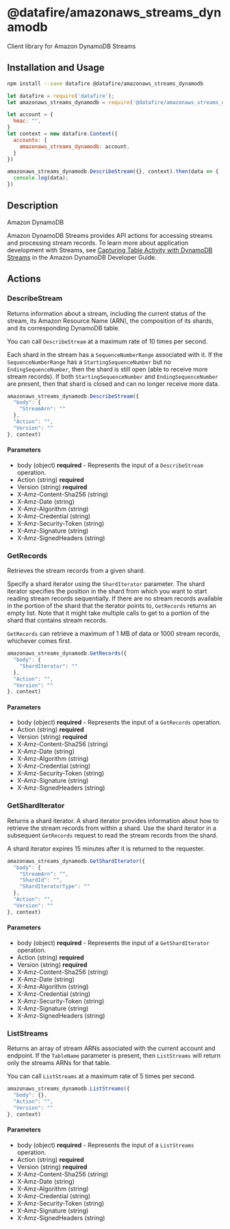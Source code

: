# @datafire/amazonaws_streams_dynamodb

Client library for Amazon DynamoDB Streams

## Installation and Usage
```bash
npm install --save datafire @datafire/amazonaws_streams_dynamodb
```

```js
let datafire = require('datafire');
let amazonaws_streams_dynamodb = require('@datafire/amazonaws_streams_dynamodb').actions;

let account = {
  hmac: "",
}
let context = new datafire.Context({
  accounts: {
    amazonaws_streams_dynamodb: account,
  }
})

amazonaws_streams_dynamodb.DescribeStream({}, context).then(data => {
  console.log(data);
})
```

## Description
<fullname>Amazon DynamoDB</fullname> <p>Amazon DynamoDB Streams provides API actions for accessing streams and processing stream records. To learn more about application development with Streams, see <a href="http://docs.aws.amazon.com/amazondynamodb/latest/developerguide/Streams.html">Capturing Table Activity with DynamoDB Streams</a> in the Amazon DynamoDB Developer Guide.</p>

## Actions
### DescribeStream
<p>Returns information about a stream, including the current status of the stream, its Amazon Resource Name (ARN), the composition of its shards, and its corresponding DynamoDB table.</p> <note> <p>You can call <code>DescribeStream</code> at a maximum rate of 10 times per second.</p> </note> <p>Each shard in the stream has a <code>SequenceNumberRange</code> associated with it. If the <code>SequenceNumberRange</code> has a <code>StartingSequenceNumber</code> but no <code>EndingSequenceNumber</code>, then the shard is still open (able to receive more stream records). If both <code>StartingSequenceNumber</code> and <code>EndingSequenceNumber</code> are present, then that shard is closed and can no longer receive more data.</p>


```js
amazonaws_streams_dynamodb.DescribeStream({
  "body": {
    "StreamArn": ""
  },
  "Action": "",
  "Version": ""
}, context)
```

#### Parameters
* body (object) **required** - Represents the input of a <code>DescribeStream</code> operation.
* Action (string) **required**
* Version (string) **required**
* X-Amz-Content-Sha256 (string)
* X-Amz-Date (string)
* X-Amz-Algorithm (string)
* X-Amz-Credential (string)
* X-Amz-Security-Token (string)
* X-Amz-Signature (string)
* X-Amz-SignedHeaders (string)

### GetRecords
<p>Retrieves the stream records from a given shard.</p> <p>Specify a shard iterator using the <code>ShardIterator</code> parameter. The shard iterator specifies the position in the shard from which you want to start reading stream records sequentially. If there are no stream records available in the portion of the shard that the iterator points to, <code>GetRecords</code> returns an empty list. Note that it might take multiple calls to get to a portion of the shard that contains stream records.</p> <note> <p> <code>GetRecords</code> can retrieve a maximum of 1 MB of data or 1000 stream records, whichever comes first.</p> </note>


```js
amazonaws_streams_dynamodb.GetRecords({
  "body": {
    "ShardIterator": ""
  },
  "Action": "",
  "Version": ""
}, context)
```

#### Parameters
* body (object) **required** - Represents the input of a <code>GetRecords</code> operation.
* Action (string) **required**
* Version (string) **required**
* X-Amz-Content-Sha256 (string)
* X-Amz-Date (string)
* X-Amz-Algorithm (string)
* X-Amz-Credential (string)
* X-Amz-Security-Token (string)
* X-Amz-Signature (string)
* X-Amz-SignedHeaders (string)

### GetShardIterator
<p>Returns a shard iterator. A shard iterator provides information about how to retrieve the stream records from within a shard. Use the shard iterator in a subsequent <code>GetRecords</code> request to read the stream records from the shard.</p> <note> <p>A shard iterator expires 15 minutes after it is returned to the requester.</p> </note>


```js
amazonaws_streams_dynamodb.GetShardIterator({
  "body": {
    "StreamArn": "",
    "ShardId": "",
    "ShardIteratorType": ""
  },
  "Action": "",
  "Version": ""
}, context)
```

#### Parameters
* body (object) **required** - Represents the input of a <code>GetShardIterator</code> operation.
* Action (string) **required**
* Version (string) **required**
* X-Amz-Content-Sha256 (string)
* X-Amz-Date (string)
* X-Amz-Algorithm (string)
* X-Amz-Credential (string)
* X-Amz-Security-Token (string)
* X-Amz-Signature (string)
* X-Amz-SignedHeaders (string)

### ListStreams
<p>Returns an array of stream ARNs associated with the current account and endpoint. If the <code>TableName</code> parameter is present, then <code>ListStreams</code> will return only the streams ARNs for that table.</p> <note> <p>You can call <code>ListStreams</code> at a maximum rate of 5 times per second.</p> </note>


```js
amazonaws_streams_dynamodb.ListStreams({
  "body": {},
  "Action": "",
  "Version": ""
}, context)
```

#### Parameters
* body (object) **required** - Represents the input of a <code>ListStreams</code> operation.
* Action (string) **required**
* Version (string) **required**
* X-Amz-Content-Sha256 (string)
* X-Amz-Date (string)
* X-Amz-Algorithm (string)
* X-Amz-Credential (string)
* X-Amz-Security-Token (string)
* X-Amz-Signature (string)
* X-Amz-SignedHeaders (string)

